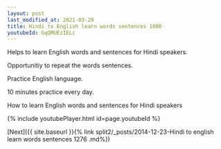 ```yaml
---
layout: post
last_modified_at: 2021-03-29
title: Hindi to English learn words sentences 1080 
youtubeId: GqQMUEzIELc
---
```

 
 
Helps to learn English words and sentences for Hindi speakers.

Opportunitiy to repeat the words sentences. 

Practice English language. 
 
10 minutes practice every day. 
 
How to learn English words and sentences for Hindi speakers 
 
{% include youtubePlayer.html id=page.youtubeId %}
 
 
[Next]({{ site.baseurl }}{% link  split2/_posts/2014-12-23-Hindi to english learn words sentences 1276 .md%})
 
